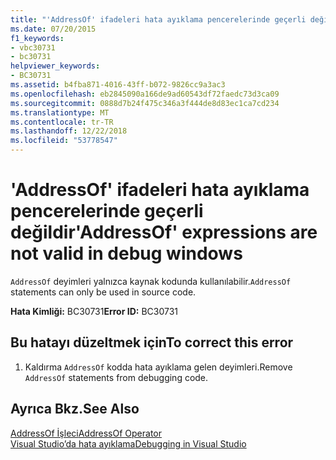 ```yaml
---
title: "'AddressOf' ifadeleri hata ayıklama pencerelerinde geçerli değildir"
ms.date: 07/20/2015
f1_keywords:
- vbc30731
- bc30731
helpviewer_keywords:
- BC30731
ms.assetid: b4fba871-4016-43ff-b072-9826cc9a3ac3
ms.openlocfilehash: eb2845090a166de9ad60543df72faedc73d3ca09
ms.sourcegitcommit: 0888d7b24f475c346a3f444de8d83ec1ca7cd234
ms.translationtype: MT
ms.contentlocale: tr-TR
ms.lasthandoff: 12/22/2018
ms.locfileid: "53778547"
---
```

# <a name="addressof-expressions-are-not-valid-in-debug-windows"></a><span data-ttu-id="73ce0-102">'AddressOf' ifadeleri hata ayıklama pencerelerinde geçerli değildir</span><span class="sxs-lookup"><span data-stu-id="73ce0-102">'AddressOf' expressions are not valid in debug windows</span></span>
<span data-ttu-id="73ce0-103">`AddressOf` deyimleri yalnızca kaynak kodunda kullanılabilir.</span><span class="sxs-lookup"><span data-stu-id="73ce0-103">`AddressOf` statements can only be used in source code.</span></span>  
  
 <span data-ttu-id="73ce0-104">**Hata Kimliği:** BC30731</span><span class="sxs-lookup"><span data-stu-id="73ce0-104">**Error ID:** BC30731</span></span>  
  
## <a name="to-correct-this-error"></a><span data-ttu-id="73ce0-105">Bu hatayı düzeltmek için</span><span class="sxs-lookup"><span data-stu-id="73ce0-105">To correct this error</span></span>  
  
1.  <span data-ttu-id="73ce0-106">Kaldırma `AddressOf` kodda hata ayıklama gelen deyimleri.</span><span class="sxs-lookup"><span data-stu-id="73ce0-106">Remove `AddressOf` statements from debugging code.</span></span>  
  
## <a name="see-also"></a><span data-ttu-id="73ce0-107">Ayrıca Bkz.</span><span class="sxs-lookup"><span data-stu-id="73ce0-107">See Also</span></span>  
 [<span data-ttu-id="73ce0-108">AddressOf İşleci</span><span class="sxs-lookup"><span data-stu-id="73ce0-108">AddressOf Operator</span></span>](../../visual-basic/language-reference/operators/addressof-operator.md)  
 [<span data-ttu-id="73ce0-109">Visual Studio’da hata ayıklama</span><span class="sxs-lookup"><span data-stu-id="73ce0-109">Debugging in Visual Studio</span></span>](/visualstudio/debugger/debugging-in-visual-studio)
